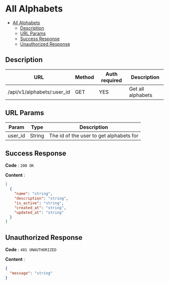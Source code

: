 # All Alphabets

<!--toc:start-->

- [All Alphabets](#all-alphabets)
  - [Description](#description)
  - [URL Params](#url-params)
  - [Success Response](#success-response)
  - [Unauthorized Response](#unauthorized-response)
  <!--toc:end-->

## Description

| URL                        | Method | Auth required | Description       |
| -------------------------- | ------ | ------------- | ----------------- |
| /api/v1/alphabets/:user_id | GET    | YES           | Get all alphabets |

## URL Params

| Param   | Type   | Description                             |
| ------- | ------ | --------------------------------------- |
| user_id | String | The id of the user to get alphabets for |

## Success Response

**Code** : `200 OK`

**Content** :

```json
[
  {
    "name": "string",
    "description": "string",
    "is_active": "string",
    "created_at": "string",
    "updated_at": "string"
  }
]
```

## Unauthorized Response

**Code** : `401 UNAUTHORIZED`

**Content** :

```json
{
  "message": "string"
}
```
